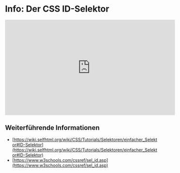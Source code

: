 # Info: Der CSS ID-Selektor
<iframe title="CSS Selektoren 03: ID-Selektor (Tabellenbeispiel)" width="560" height="315" src="https://zumvideo.de/videos/embed/d6912e57-ee9d-4e2a-bfcc-1d674fc6ad6e" frameborder="0" allowfullscreen="" sandbox="allow-same-origin allow-scripts allow-popups"></iframe>

## Weiterführende Informationen
- [https://wiki.selfhtml.org/wiki/CSS/Tutorials/Selektoren/einfacher_Selektor#ID-Selektor](https://wiki.selfhtml.org/wiki/CSS/Tutorials/Selektoren/einfacher_Selektor#ID-Selektor)
- [https://www.w3schools.com/cssref/sel_id.asp](https://www.w3schools.com/cssref/sel_id.asp)